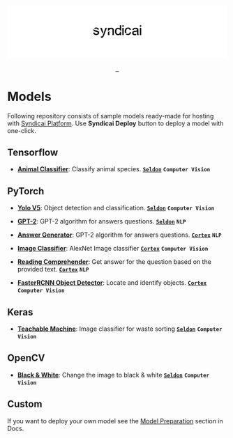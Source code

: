 [![syndicai-logo](https://raw.githubusercontent.com/syndicai/brand/main/banner/banner_github.png)](https://syndic.ai)

<p align="center">
  <a aria-label="Syndicai" href="https://syndicai.co/">
    <img alt="" src="https://img.shields.io/badge/MADE%20FOR%20DISRUPTORS-000000.svg?style=for-the-badge&labelColor=000">
  </a>
  <a aria-label="Docs" href="https://docs.syndic.ai">
    <img alt="" src="https://img.shields.io/badge/Documentation-000.svg?style=for-the-badge&labelColor=000">
  </a>
  <a aria-label="Join the community on GitHub" href="https://join.slack.com/t/syndicai/shared_invite/zt-eqbfjmyo-BCNw0gDryzU1A_6GH7xyYw">
    <img alt="" src="https://img.shields.io/badge/Join%20the%20community-blue.svg?style=for-the-badge&logo=Slack&labelColor=000000&logoWidth=20">
  </a>
</p>

# Models
Following repository consists of sample models ready-made for hosting with [Syndicai Platform](https://app.syndicai.co). Use **Syndicai Deploy** button to deploy a model with one-click.


## Tensorflow

- [**Animal Classifier**](/tensorflow/animal_classifier): Classify animal species.  [**`Seldon`**](https://seldon.io) **`Computer Vision`**


## PyTorch

- [**Yolo V5**](/pytorch/yolov5): Object detection and classification. [**`Seldon`**](https://seldon.io) **`Computer Vision`**

- [**GPT-2**](/pytorch/gpt2): GPT-2 algorithm for answers questions. [**`Seldon`**](https://www.seldon.io) **`NLP`**

- [**Answer Generator**](/pytorch/answer_generator): GPT-2 algorithm for answers questions. [**`Cortex`**](https://www.cortex.dev) **`NLP`**

- [**Image Classifier**](/pytorch/image_classifier_alexnet): AlexNet Image classifier [**`Cortex`**](https://www.cortex.dev) **`Computer Vision`**

- [**Reading Comprehender**](/pytorch/reading_comprehender): Get answer for the question based on the provided text. [**`Cortex`**](https://www.cortex.dev) **`NLP`**

- [**FasterRCNN Object Detector**](/pytorch/object_detector_fasterrcnn): Locate and identify objects. [**`Cortex`**](https://www.cortex.dev) **`Computer Vision`**

## Keras

- [**Teachable Machine**](/keras/teachable_machine): Image classifier for waste sorting [**`Seldon`**](https://seldon.io) **`Computer Vision`**

## OpenCV

- [**Black & White**](/opencv/black_and_white): Change the image to black & white [**`Seldon`**](https://seldon.io) **`Computer Vision`**


## Custom
If you want to deploy your own model see the [Model Preparation](https://docs.syndic.ai/develop) section in Docs.

